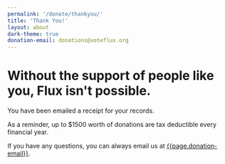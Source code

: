 ```yaml
---
permalink: '/donate/thankyou/'
title: 'Thank You!'
layout: about
dark-theme: true
donation-email: donations@voteflux.org
---
```


# Without the support of people like you, Flux isn't possible.

You have been emailed a receipt for your records.

As a reminder, up to $1500 worth of donations are tax deductible every financial year.

If you have any questions, you can always email us at <a href="mailto:{{ page.donation-email }}">{{page.donation-email}}</a>.

